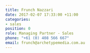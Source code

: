 ```yaml
---
title: Frunch Nazzari
date: 2017-02-07 17:33:00 +11:00
categories:
- sales
position: 0
role: Managing Partner - Sales
phone: "+61 (0) 408 566 667"
email: frunch@archetypemedia.com.au
---
```


